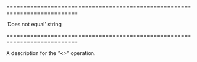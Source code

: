 <!--**
/*-------------------------------------------
    Auto-generated file. Do not modify.
-------------------------------------------

**-->
===========================================================================
<!--default-->'Does not equal'<!--/default-->
<!--type-->string<!--/type-->
===========================================================================

<!--shortDescription-->
A description for the *"<>"* operation.
<!--/shortDescription-->

<!--fullDescription-->

<!--/fullDescription-->
